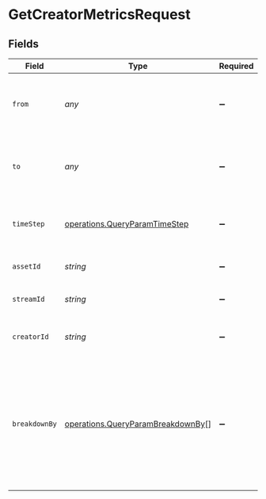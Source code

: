 # GetCreatorMetricsRequest


## Fields

| Field                                                                                                                           | Type                                                                                                                            | Required                                                                                                                        | Description                                                                                                                     |
| ------------------------------------------------------------------------------------------------------------------------------- | ------------------------------------------------------------------------------------------------------------------------------- | ------------------------------------------------------------------------------------------------------------------------------- | ------------------------------------------------------------------------------------------------------------------------------- |
| `from`                                                                                                                          | *any*                                                                                                                           | :heavy_minus_sign:                                                                                                              | Start timestamp for the query range (inclusive)                                                                                 |
| `to`                                                                                                                            | *any*                                                                                                                           | :heavy_minus_sign:                                                                                                              | End timestamp for the query range (exclusive)                                                                                   |
| `timeStep`                                                                                                                      | [operations.QueryParamTimeStep](../../models/operations/queryparamtimestep.md)                                                  | :heavy_minus_sign:                                                                                                              | The time step to aggregate viewership metrics by                                                                                |
| `assetId`                                                                                                                       | *string*                                                                                                                        | :heavy_minus_sign:                                                                                                              | The asset ID to filter metrics for                                                                                              |
| `streamId`                                                                                                                      | *string*                                                                                                                        | :heavy_minus_sign:                                                                                                              | The stream ID to filter metrics for                                                                                             |
| `creatorId`                                                                                                                     | *string*                                                                                                                        | :heavy_minus_sign:                                                                                                              | The creator ID to filter the query results                                                                                      |
| `breakdownBy`                                                                                                                   | [operations.QueryParamBreakdownBy](../../models/operations/queryparambreakdownby.md)[]                                          | :heavy_minus_sign:                                                                                                              | The list of fields to break down the query results. Specify this<br/>query-string multiple times to break down by multiple fields.<br/> |